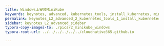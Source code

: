 ```yaml
---
title: Windows上安装MiniKube
keywords: keynotes, advanced, kubernetes_tools, install_kubernetes, minikube_windows
permalink: keynotes_L2_advanced_2_kubernetes_tools_1_install_kubernetes_1_minikube_windows.html
sidebar: keynotes_L2_advanced_sidebar
typora-copy-images-to: ./pics/2_minikube_windows
typora-root-url: ../../../../../../cloudnative365.github.io

---
```


